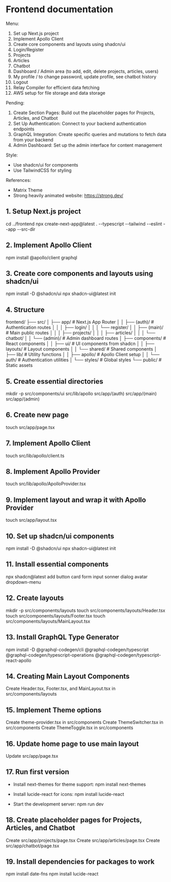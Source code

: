 # Frontend documentation

Menu:
1. Set up Next.js project
2. Implement Apollo Client
3. Create core components and layouts using shadcn/ui
4. Login/Register
5. Projects
6. Articles
7. Chatbot
8. Dashboard / Admin area (to add, edit, delete projects, articles, users)
9. My profile / to change password, update profile, see chatbot history
10. Logout
11. Relay Compiler for efficient data fetching
12. AWS setup for file storage and data storage

Pending:
1. Create Section Pages: Build out the placeholder pages for Projects, Articles, and Chatbot
2. Set Up Authentication: Connect to your backend authentication endpoints
3. GraphQL Integration: Create specific queries and mutations to fetch data from your backend
4. Admin Dashboard: Set up the admin interface for content management

Style:
- Use shadcn/ui for components
- Use TailwindCSS for styling

References:
- Matrix Theme
- Strong heavily animated website: https://strong.dev/

## 1. Setup Next.js project
cd ../frontend
npx create-next-app@latest . --typescript --tailwind --eslint --app --src-dir

## 2. Implement Apollo Client
npm install @apollo/client graphql

## 3. Create core components and layouts using shadcn/ui
npm install -D @shadcn/ui
npx shadcn-ui@latest init

## 4. Structure

frontend/
├── src/
│   ├── app/                      # Next.js App Router
│   │   ├── (auth)/               # Authentication routes
│   │   │   ├── login/
│   │   │   └── register/
│   │   ├── (main)/               # Main public routes
│   │   │   ├── projects/
│   │   │   ├── articles/
│   │   │   └── chatbot/
│   │   └── (admin)/              # Admin dashboard routes
│   ├── components/               # React components
│   │   ├── ui/                   # UI components from shadcn
│   │   ├── layouts/              # Layout components
│   │   └── shared/               # Shared components
│   ├── lib/                      # Utility functions
│   │   ├── apollo/               # Apollo Client setup
│   │   └── auth/                 # Authentication utilities
│   └── styles/                   # Global styles
└── public/                       # Static assets

## 5. Create essential directories
mkdir -p src/components/ui src/lib/apollo src/app/\(auth\) src/app/\(main\) src/app/\(admin\)

## 6. Create new page
touch src/app/page.tsx

## 7. Implement Apollo Client
touch src/lib/apollo/client.ts

## 8. Implement Apollo Provider
touch src/lib/apollo/ApolloProvider.tsx

## 9. Implement layout and wrap it with Apollo Provider
touch src/app/layout.tsx

## 10. Set up shadcn/ui components 
npm install -D @shadcn/ui
npx shadcn-ui@latest init

## 11. Install essential components
npx shadcn@latest add button card form input sonner dialog avatar dropdown-menu

## 12. Create layouts
mkdir -p src/components/layouts
touch src/components/layouts/Header.tsx
touch src/components/layouts/Footer.tsx
touch src/components/layouts/MainLayout.tsx

## 13. Install GraphQL Type Generator
npm install -D @graphql-codegen/cli @graphql-codegen/typescript @graphql-codegen/typescript-operations @graphql-codegen/typescript-react-apollo

## 14. Creating Main Layout Components
Create Header.tsx, Footer.tsx, and MainLayout.tsx in src/components/layouts

## 15. Implement Theme options
Create theme-provider.tsx in src/components
Create ThemeSwitcher.tsx in src/components
Create ThemeToggle.tsx in src/components

## 16. Update home page to use main layout
Update src/app/page.tsx

## 17. Run first version
- Install next-themes for theme support:
npm install next-themes

- Install lucide-react for icons:
npm install lucide-react

- Start the development server:
npm run dev

## 18. Create placeholder pages for Projects, Articles, and Chatbot
Create src/app/projects/page.tsx
Create src/app/articles/page.tsx
Create src/app/chatbot/page.tsx

## 19. Install dependencies for packages to work
npm install date-fns
npm install lucide-react